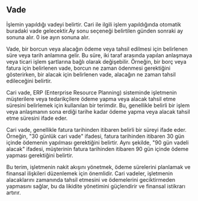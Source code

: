
## Vade

İşlemin yapıldığı vadeyi belirtir.
Cari ile ilgili işlem yapıldığında otomatik buradaki vade gelecektir.Ay sonu seçeneği belirtilen günden sonraki ay sonuna alır. 0 ise ayın sonuna alır.

Vade, bir borcun veya alacağın ödeme veya tahsil edilmesi için belirlenen süre veya tarih anlamına gelir. 
Bu süre, iki taraf arasında yapılan anlaşmaya veya ticari işlem şartlarına bağlı olarak değişebilir. 
Örneğin, bir borç veya fatura için belirlenen vade, borcun ne zaman ödenmesi gerektiğini gösterirken, 
bir alacak için belirlenen vade, alacağın ne zaman tahsil edileceğini belirtir.


Cari vade, ERP (Enterprise Resource Planning) sisteminde işletmenin müşterilere veya tedarikçilere ödeme yapma veya alacak tahsil etme süresini belirlemek için kullanılan bir terimdir. 
Bu, genellikle belirli bir işlem veya anlaşmanın sona erdiği tarihe kadar ödeme yapma veya alacak tahsil etme süresini ifade eder.

Cari vade, genellikle fatura tarihinden itibaren belirli bir süreyi ifade eder. 
Örneğin, "30 günlük cari vade" ifadesi, fatura tarihinden itibaren 30 gün içinde ödemenin yapılması gerektiğini belirtir. 
Aynı şekilde, "90 gün vadeli alacak" ifadesi, müşterinin fatura tarihinden itibaren 90 gün içinde ödeme yapması gerektiğini belirtir.

Bu terim, işletmenin nakit akışını yönetmek, ödeme sürelerini planlamak ve finansal ilişkileri düzenlemek için önemlidir. 
Cari vadeler, işletmenin alacaklarını zamanında tahsil etmesini ve ödemelerini geciktirmeden yapmasını sağlar, bu da likidite yönetimini güçlendirir ve finansal istikrarı artırır.